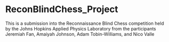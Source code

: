 # ReconBlindChess_Project
This is a submission into the Reconnaissance Blind Chess competition held by the Johns Hopkins Applied Physics Laboratory from the participants Jeremiah Fan, Amaiyah Johnson, Adam Tobin-Williams, and Nico Valle
